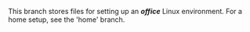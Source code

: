This branch stores files for setting up an ***office*** Linux environment.  For a home setup, see the 'home' branch.
